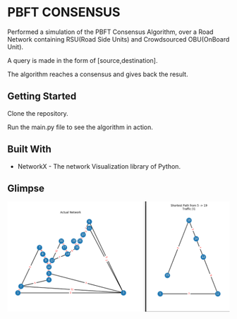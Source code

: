 # PBFT CONSENSUS

Performed a simulation of the PBFT Consensus Algorithm, over a Road Network containing RSU(Road Side Units) and Crowdsourced
OBU(OnBoard Unit).

A query is made in the form of [source,destination].

The algorithm reaches a consensus and gives back the result.

## Getting Started

Clone the repository.

Run the main.py file to see the algorithm in action.


## Built With

* NetworkX - The network Visualization library of Python.

## Glimpse
![Result from the algorithm](https://github.com/pruvi007/PBFT_Consensus/blob/master/shortPath.png)
